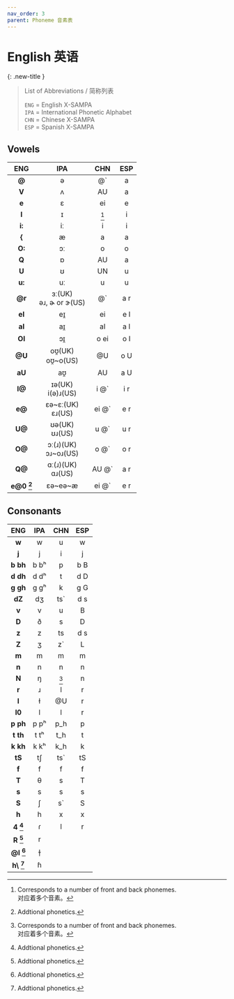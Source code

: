```yaml
---
nav_order: 3
parent: Phoneme 音素表
---
```


# English 英语

{: .new-title }
> List of Abbreviations / 简称列表
>
> `ENG` = English X-SAMPA  
> `IPA` = International Phonetic Alphabet  
> `CHN` = Chinese X-SAMPA   
> `ESP` = Spanish X-SAMPA  

## Vowels
| ENG | IPA | CHN | ESP |
|:---:|:---:|:---:|:---:|
| **@** |ə| @` | a |
| **V** |ʌ| AU | a |
| **e** |ɛ| ei | e |
| **I** |ɪ| [^1] | i |
| **i:** |iː| i | i |
| **{** |æ| a | a |
| **O:** |ɔː| o | o |
| **Q** |ɒ| AU | a |
| **U** |ʊ| UN | u |
| **u:** |uː| u | u |
| **@r** |ɜː(UK)<br/>əɹ, ɚ or ɝ(US)| @` | a r |
| **eI** |eɪ̯| ei | e I |
| **aI** |aɪ̯| aI | a I |
| **OI** |ɔɪ̯| o ei | o I |
| **@U** |oʊ̯(UK)<br/>oʊ̯~o(US)| @U | o U |
| **aU** |aʊ̯| AU | a U |
| **I@** |ɪə(UK)<br/>i(ə)ɹ(US)| i @` | i r |
| **e@** |ɛə~ɛː(UK)<br/>ɛɹ(US)| ei @` | e r |
| **U@** |ʊə(UK)<br/>ʊɹ(US)| u @` | u r |
| **O@** |ɔː(ɹ)(UK)<br/>ɔɹ~oɹ(US)| o @` | o r |
| **Q@** |ɑː(ɹ)(UK)<br/>ɑɹ(US)| AU @` | a r |
| **e@0 [^2]** |ɛə~eə~æ| ei @` | e r |


## Consonants

| ENG | IPA | CHN | ESP |
|:---:|:---:|:---:|:---:|
| **w** |w| u | w |
| **j** |j| i | j |
| **b bh** |b bʰ| p | b B |
| **d dh** |d dʰ| t | d D |
| **g gh** |g gʰ| k | g G |
| **dZ** |dʒ| ts` | d s |
| **v** |v| u | B |
| **D** |ð| s | D |
| **z** |z| ts | d s |
| **Z** |ʒ| z` | L |
| **m** |m| m | m |
| **n** |n| n | n |
| **N** |ŋ| [^1] | n |
| **r** |ɹ| l | r |
| **l** |ɫ| @U | r |
| **l0** |l| l | r |
| **p ph** |p pʰ| p_h | p |
| **t th** |t tʰ| t_h | t |
| **k kh** |k kʰ| k_h | k |
| **tS** |tʃ| ts` | tS |
| **f** |f| f | f |
| **T** |θ| s | T |
| **s** |s| s | s |
| **S** |ʃ| s` | S |
| **h** |h| x | x |
| **4 [^2]** |ɾ| l | r |
| **R [^2]** |r|
| **@l [^2]** |ɫ̩|
| **h\ [^2]** |ɦ|


[^1]: Corresponds to a number of front and back phonemes.  
      对应着多个音素。    

[^2]: Addtional phonetics.